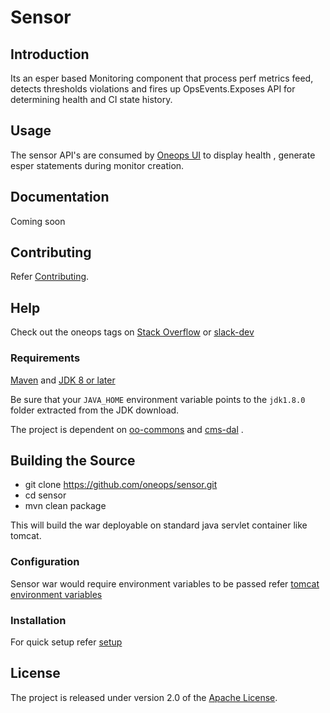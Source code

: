 # Sensor
## Introduction

Its an esper based Monitoring component that process perf metrics feed, detects thresholds violations and fires up 
OpsEvents.Exposes API for determining health and CI state history. 
 

## Usage
The sensor API's are consumed  by [Oneops UI] to display health , generate esper statements during monitor 
creation.

## Documentation
Coming soon

## Contributing

Refer [Contributing][]. 

## Help

Check out the oneops tags on [Stack Overflow][] or [slack-dev][] 

### Requirements

[Maven][]  and [JDK 8  or later][JDK8 build] 

Be sure that your `JAVA_HOME` environment variable points to the `jdk1.8.0` folder
extracted from the JDK download.
 
The project is dependent on [oo-commons][] and [cms-dal][] . 
 

## Building the Source

* git clone https://github.com/oneops/sensor.git
* cd sensor
* mvn clean package 

This will build the war deployable on standard java servlet container like tomcat.

### Configuration

Sensor war would require environment variables to be passed refer [tomcat environment variables][]  

### Installation
For quick setup refer [setup][] 


## License
The project is released under version 2.0 of the [Apache License](http://www.apache.org/licenses/LICENSE-2.0).




[Maven]: http://maven.apache.org/
[Git]: http://help.github.com/set-up-git-redirect
[JDK8 build]: http://www.oracle.com/technetwork/java/javase/downloads
[Apache License]: http://www.apache.org/licenses/LICENSE-2.0
[Stack Overflow]: http://stackoverflow.com/tags/oneops
[slack-dev]:https://oneops.slack.com/messages/devel/messages
[oo-commons]:../../../oo-commons
[cms-dal]:../../../cmsdal
[Oneops UI]:../../../display
[setup]:../../../setup
[Client]:../../../cli
[Contributing]:https://github.com/oneops/developer-doc/blob/master/_contribution/index.md
[tomcat environment variables]:../../../dev-tools/blob/master/setup-scripts/tom_setenv.sh
[sink metadata]:../../../oneops-admin/blob/master/lib/base/sink/metadata.rb
[notification sinks]: /src/main/java/com/oneops/antenna/senders/generic

